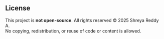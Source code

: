 ## License
This project is **not open-source**. All rights reserved © 2025 Shreya Reddy A.  
No copying, redistribution, or reuse of code or content is allowed.
